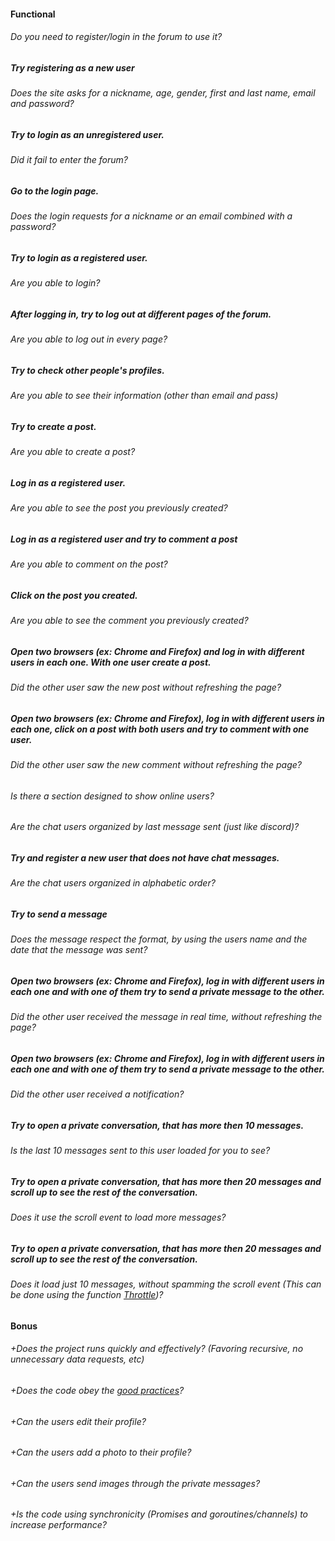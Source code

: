 #### Functional

###### Do you need to register/login in the forum to use it?

##### Try registering as a new user

###### Does the site asks for a nickname, age, gender, first and last name, email and password?

##### Try to login as an unregistered user.

###### Did it fail to enter the forum?

##### Go to the login page.

###### Does the login requests for a nickname or an email combined with a password?

##### Try to login as a registered user.

###### Are you able to login?

##### After logging in, try to log out at different pages of the forum.

###### Are you able to log out in every page?

##### Try to check other people's profiles.

###### Are you able to see their information (other than email and pass)

##### Try to create a post.

###### Are you able to create a post?

##### Log in as a registered user.

###### Are you able to see the post you previously created?

##### Log in as a registered user and try to comment a post

###### Are you able to comment on the post?

##### Click on the post you created.

###### Are you able to see the comment you previously created?

##### Open two browsers (ex: Chrome and Firefox) and log in with different users in each one. With one user create a post.

###### Did the other user saw the new post without refreshing the page?

##### Open two browsers (ex: Chrome and Firefox), log in with different users in each one, click on a post with both users and try to comment with one user.

###### Did the other user saw the new comment without refreshing the page?

###### Is there a section designed to show online users?

###### Are the chat users organized by last message sent (just like discord)?

##### Try and register a new user that does not have chat messages.

###### Are the chat users organized in alphabetic order?

##### Try to send a message

###### Does the message respect the format, by using the users name and the date that the message was sent?

##### Open two browsers (ex: Chrome and Firefox), log in with different users in each one and with one of them try to send a private message to the other.

###### Did the other user received the message in real time, without refreshing the page?

##### Open two browsers (ex: Chrome and Firefox), log in with different users in each one and with one of them try to send a private message to the other.

###### Did the other user received a notification?

##### Try to open a private conversation, that has more then 10 messages.

###### Is the last 10 messages sent to this user loaded for you to see?

##### Try to open a private conversation, that has more then 20 messages and scroll up to see the rest of the conversation.

###### Does it use the scroll event to load more messages?

##### Try to open a private conversation, that has more then 20 messages and scroll up to see the rest of the conversation.

###### Does it load just 10 messages, without spamming the scroll event (This can be done using the function [Throttle](https://css-tricks.com/debouncing-throttling-explained-examples/#throttle))?

#### Bonus

###### +Does the project runs quickly and effectively? (Favoring recursive, no unnecessary data requests, etc)

###### +Does the code obey the [good practices](https://public.01-edu.org/subjects/good-practices/README.md)?

###### +Can the users edit their profile?

###### +Can the users add a photo to their profile?

###### +Can the users send images through the private messages?

###### +Is the code using synchronicity (Promises and goroutines/channels) to increase performance?
